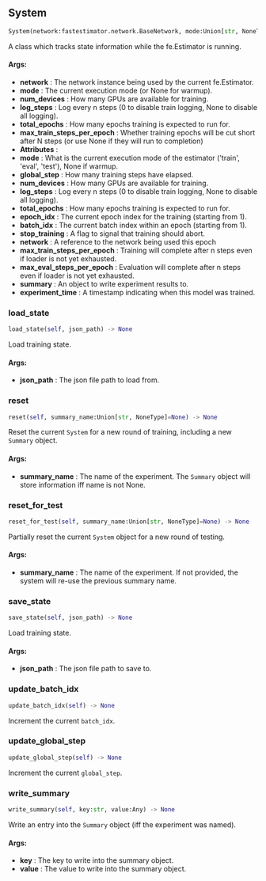 ## System
```python
System(network:fastestimator.network.BaseNetwork, mode:Union[str, NoneType]=None, num_devices:int=0, log_steps:Union[int, NoneType]=None, total_epochs:int=0, max_train_steps_per_epoch:Union[int, NoneType]=None, max_eval_steps_per_epoch:Union[int, NoneType]=None) -> None
```
A class which tracks state information while the fe.Estimator is running.


#### Args:

* **network** :  The network instance being used by the current fe.Estimator.
* **mode** :  The current execution mode (or None for warmup).
* **num_devices** :  How many GPUs are available for training.
* **log_steps** :  Log every n steps (0 to disable train logging, None to disable all logging).
* **total_epochs** :  How many epochs training is expected to run for.
* **max_train_steps_per_epoch** :  Whether training epochs will be cut short after N steps (or use None if they will run to        completion)
* **Attributes** : 
* **mode** :  What is the current execution mode of the estimator ('train', 'eval', 'test'), None if warmup.
* **global_step** :  How many training steps have elapsed.
* **num_devices** :  How many GPUs are available for training.
* **log_steps** :  Log every n steps (0 to disable train logging, None to disable all logging).
* **total_epochs** :  How many epochs training is expected to run for.
* **epoch_idx** :  The current epoch index for the training (starting from 1).
* **batch_idx** :  The current batch index within an epoch (starting from 1).
* **stop_training** :  A flag to signal that training should abort.
* **network** :  A reference to the network being used this epoch
* **max_train_steps_per_epoch** :  Training will complete after n steps even if loader is not yet exhausted.
* **max_eval_steps_per_epoch** :  Evaluation will complete after n steps even if loader is not yet exhausted.
* **summary** :  An object to write experiment results to.
* **experiment_time** :  A timestamp indicating when this model was trained.

### load_state
```python
load_state(self, json_path) -> None
```
Load training state.


#### Args:

* **json_path** :  The json file path to load from.

### reset
```python
reset(self, summary_name:Union[str, NoneType]=None) -> None
```
Reset the current `System` for a new round of training, including a new `Summary` object.


#### Args:

* **summary_name** :  The name of the experiment. The `Summary` object will store information iff name is not None.

### reset_for_test
```python
reset_for_test(self, summary_name:Union[str, NoneType]=None) -> None
```
Partially reset the current `System` object for a new round of testing.


#### Args:

* **summary_name** :  The name of the experiment. If not provided, the system will re-use the previous summary name.

### save_state
```python
save_state(self, json_path) -> None
```
Load training state.


#### Args:

* **json_path** :  The json file path to save to.

### update_batch_idx
```python
update_batch_idx(self) -> None
```
Increment the current `batch_idx`.
        

### update_global_step
```python
update_global_step(self) -> None
```
Increment the current `global_step`.
        

### write_summary
```python
write_summary(self, key:str, value:Any) -> None
```
Write an entry into the `Summary` object (iff the experiment was named).


#### Args:

* **key** :  The key to write into the summary object.
* **value** :  The value to write into the summary object.